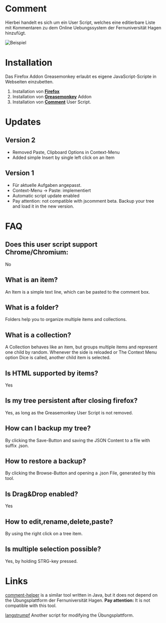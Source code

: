 # Comment
Hierbei handelt es sich um ein User Script, welches eine editierbare Liste mit Kommentaren zu dem Online Uebungssystem der Fernuniversität Hagen hinzufügt.

![Beispiel](https://github.com/pecheur/jscomment/blob/master/example.png)

# Installation
Das Firefox Addon Greasemonkey erlaubt es eigene JavaScript-Scripte in Webseiten einzubetten.

1. Installation von [**Firefox**](https://www.mozilla.org/en-US/firefox/new/)
2. Installation von [**Greasemonkey**](https://addons.mozilla.org/de/firefox/addon/greasemonkey/) Addon
3. Installation von [**Comment**](https://github.com/pecheur/jscomment/raw/master/comment.user.js) User Script.

# Updates
## Version 2
* Removed Paste, Clipboard Options in Context-Menu
* Added simple Insert by single left click on an Item

## Version 1
* Für aktuelle Aufgaben angepasst.
* Context-Menu -> Paste: implementiert
* Automatic script update enabled
* Pay attention: not compatible with jscomment beta. Backup your tree and load it in the new version.

# FAQ
## Does this user script support Chrome/Chromium:
No

## What is an **item**?
An Item is a simple text line, which can be pasted to the comment box.

## What is a **folder**?
Folders help you to organize multiple items and collections.

## What is a **collection**?
A Collection behaves like an item, but groups multiple items and represent one child by random. Whenever the side is reloaded or The Context Menu option Dice is called, another child item is selected.

## Is **HTML** supported by items?
Yes

## Is my tree **persistent** after closing firefox?
Yes, as long as the Greasemonkey User Script is not removed.

## How can I **backup** my tree?
By clicking the Save-Button and saving the JSON Content to a file with suffix .json.

## How to **restore** a backup?
By clicking the Browse-Button and opening a .json File, generated by this tool.

## Is **Drag&Drop** enabled?
Yes

## How to **edit**,**rename**,**delete**,**paste**?
By using the right click on a tree item.

## Is multiple selection possible?
Yes, by holding STRG-key pressed.

# Links
[comment-helper](https://github.com/pecheur/comment-helper) is a similar tool written in Java, but it does not depend on the Übungsplattform der Fernuniversität Hagen. **Pay attention:** It is not compatible with this tool.

[langstrumpf](https://github.com/pecheur/langstrumpf) Another script for modifying the Übungsplattform.
